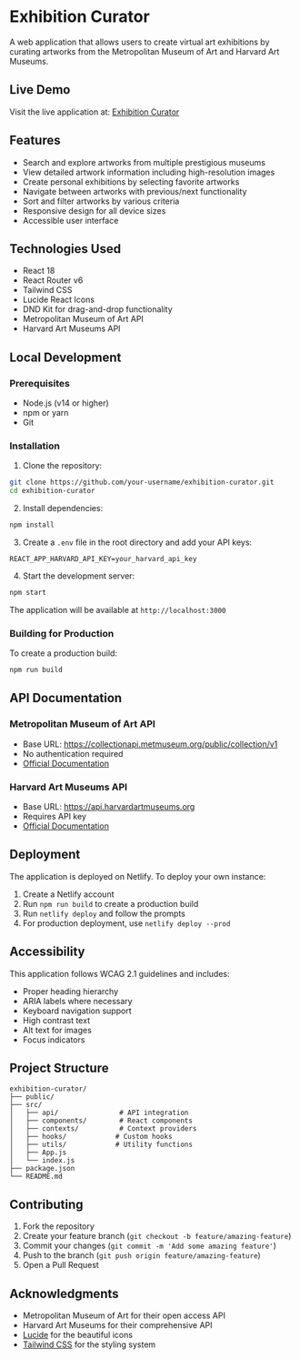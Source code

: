 # Exhibition Curator

A web application that allows users to create virtual art exhibitions by curating artworks from the Metropolitan Museum of Art and Harvard Art Museums.

## Live Demo

Visit the live application at: [Exhibition Curator](https://ka-exhibition-curator.netlify.app/)

## Features

- Search and explore artworks from multiple prestigious museums
- View detailed artwork information including high-resolution images
- Create personal exhibitions by selecting favorite artworks
- Navigate between artworks with previous/next functionality
- Sort and filter artworks by various criteria
- Responsive design for all device sizes
- Accessible user interface

## Technologies Used

- React 18
- React Router v6
- Tailwind CSS
- Lucide React Icons
- DND Kit for drag-and-drop functionality
- Metropolitan Museum of Art API
- Harvard Art Museums API

## Local Development

### Prerequisites

- Node.js (v14 or higher)
- npm or yarn
- Git

### Installation

1. Clone the repository:
```bash
git clone https://github.com/your-username/exhibition-curator.git
cd exhibition-curator
```

2. Install dependencies:
```bash
npm install
```

3. Create a `.env` file in the root directory and add your API keys:
```env
REACT_APP_HARVARD_API_KEY=your_harvard_api_key
```

4. Start the development server:
```bash
npm start
```

The application will be available at `http://localhost:3000`

### Building for Production

To create a production build:
```bash
npm run build
```

## API Documentation

### Metropolitan Museum of Art API
- Base URL: https://collectionapi.metmuseum.org/public/collection/v1
- No authentication required
- [Official Documentation](https://metmuseum.github.io/)

### Harvard Art Museums API
- Base URL: https://api.harvardartmuseums.org
- Requires API key
- [Official Documentation](https://github.com/harvardartmuseums/api-docs)

## Deployment

The application is deployed on Netlify. To deploy your own instance:

1. Create a Netlify account
2. Run `npm run build` to create a production build
3. Run `netlify deploy` and follow the prompts
4. For production deployment, use `netlify deploy --prod`

## Accessibility

This application follows WCAG 2.1 guidelines and includes:
- Proper heading hierarchy
- ARIA labels where necessary
- Keyboard navigation support
- High contrast text
- Alt text for images
- Focus indicators

## Project Structure

```
exhibition-curator/
├── public/
├── src/
│   ├── api/               # API integration
│   ├── components/        # React components
│   ├── contexts/          # Context providers
│   ├── hooks/            # Custom hooks
│   ├── utils/            # Utility functions
│   ├── App.js
│   └── index.js
├── package.json
└── README.md
```

## Contributing

1. Fork the repository
2. Create your feature branch (`git checkout -b feature/amazing-feature`)
3. Commit your changes (`git commit -m 'Add some amazing feature'`)
4. Push to the branch (`git push origin feature/amazing-feature`)
5. Open a Pull Request


## Acknowledgments

- Metropolitan Museum of Art for their open access API
- Harvard Art Museums for their comprehensive API
- [Lucide](https://lucide.dev/) for the beautiful icons
- [Tailwind CSS](https://tailwindcss.com/) for the styling system